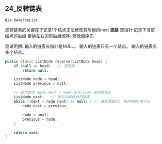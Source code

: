 ## 24_反转链表

`Q24_ReverseList`

反转链表的关键在于记录1个结点无法修改其后继的next
**思路**
双指针 记录下当前结点的后继
更换左右的前后继顺序: 修改顺序先


测试用例: 
输入的链表头指针是NULL。
输入的链表只有一个结点。
输入的链表有多个结点。

```java
public static ListNode reverse(ListNode head) {
    if (null == head)   // 空链表
        return null;

    ListNode node = head;
    ListNode previous = null;

    // 迭代修改 node.next = node.previous 直到尾结点
    ListNode next;   // 保存后继结点的指向
    while ((next = node.next) != null) { // 直到尾结点: 包含特例=单节点
        node.next = previous;

        node = next;
        previous = node;
    }
    
    return node;
}
```